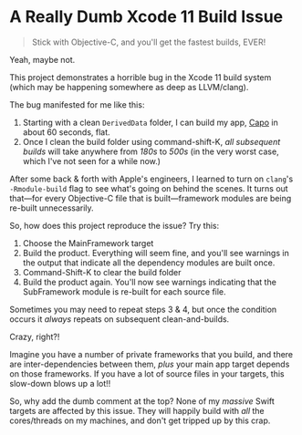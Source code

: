 # A Really Dumb Xcode 11 Build Issue

> Stick with Objective-C, and you'll get the fastest builds, EVER!

Yeah, maybe not.

This project demonstrates a horrible bug in the Xcode 11 build system (which may be happening somewhere as deep as LLVM/clang).

The bug manifested for me like this:

1. Starting with a clean `DerivedData` folder, I can build my app, [Capo](https://supermegaultragroovy.com/products/capo) in about 60 seconds, flat.
2. Once I clean the build folder using command-shift-K, *all subsequent builds* will take anywhere from *180s* to *500s* (in the very worst case, which I've not seen for a while now.)

After some back & forth with Apple's engineers, I learned to turn on `clang`'s `-Rmodule-build` flag to see what's going on behind the scenes. It turns out that&mdash;for every Objective-C file that is built&mdash;framework modules are being re-built unnecessarily.

So, how does this project reproduce the issue? Try this:

1. Choose the MainFramework target
2. Build the product. Everything will seem fine, and you'll see warnings in the output that indicate all the dependency modules are built once.
3. Command-Shift-K to clear the build folder
4. Build the product again. You'll now see warnings indicating that the SubFramework module is re-built for each source file.

Sometimes you may need to repeat steps 3 & 4, but once the condition occurs it _always_ repeats on subsequent clean-and-builds.

Crazy, right?! 

Imagine you have a number of private frameworks that you build, and there are inter-dependencies between them, _plus_ your main app target depends on those frameworks. If you have a lot of source files in your targets, this slow-down blows up a lot!!

So, why add the dumb comment at the top? None of my *massive* Swift targets are affected by this issue. They will happily build with *all* the cores/threads on my machines, and don't get tripped up by this crap.

